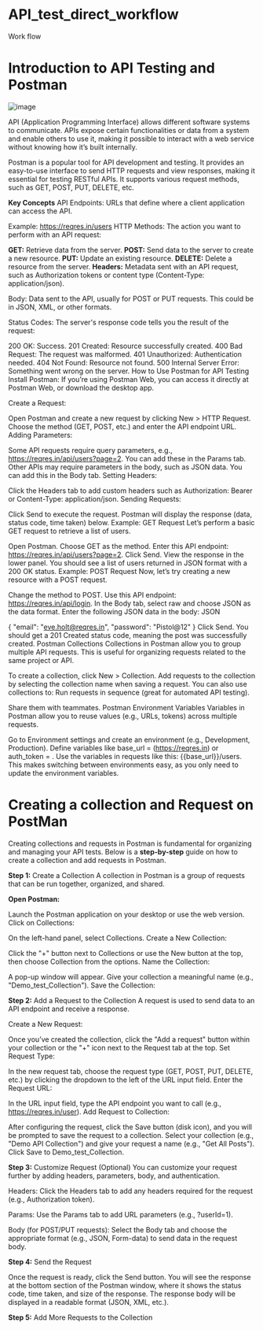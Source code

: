 # API_test_direct_workflow
Work flow


# Introduction to API Testing and Postman
![image](https://github.com/user-attachments/assets/d635632b-bd53-4338-abbc-4a2e6c72c90a)


API (Application Programming Interface) allows different software systems to communicate. APIs expose certain functionalities or data from a system and enable others to use it, making it possible to interact with a web service without knowing how it’s built internally.

Postman is a popular tool for API development and testing. It provides an easy-to-use interface to send HTTP requests and view responses, making it essential for testing RESTful APIs. It supports various request methods, such as GET, POST, PUT, DELETE, etc.

**Key Concepts**
API Endpoints: URLs that define where a client application can access the API.

Example: https://reqres.in/users
HTTP Methods: The action you want to perform with an API request:

**GET:** Retrieve data from the server.
**POST:** Send data to the server to create a new resource.
**PUT:** Update an existing resource.
**DELETE:** Delete a resource from the server.
**Headers:** Metadata sent with an API request, such as Authorization tokens or content type (Content-Type: application/json).

Body: Data sent to the API, usually for POST or PUT requests. This could be in JSON, XML, or other formats.

Status Codes: The server's response code tells you the result of the request:

200 OK: Success.
201 Created: Resource successfully created.
400 Bad Request: The request was malformed.
401 Unauthorized: Authentication needed.
404 Not Found: Resource not found.
500 Internal Server Error: Something went wrong on the server.
How to Use Postman for API Testing
Install Postman: If you’re using Postman Web, you can access it directly at Postman Web, or download the desktop app.

Create a Request:

Open Postman and create a new request by clicking New > HTTP Request.
Choose the method (GET, POST, etc.) and enter the API endpoint URL.
Adding Parameters:

Some API requests require query parameters, e.g., https://reqres.in/api/users?page=2. You can add these in the Params tab.
Other APIs may require parameters in the body, such as JSON data. You can add this in the Body tab.
Setting Headers:

Click the Headers tab to add custom headers such as Authorization: Bearer <token> or Content-Type: application/json.
Sending Requests:

Click Send to execute the request. Postman will display the response (data, status code, time taken) below.
Example: GET Request
Let’s perform a basic GET request to retrieve a list of users.

Open Postman.
Choose GET as the method.
Enter this API endpoint: https://reqres.in/api/users?page=2.
Click Send.
View the response in the lower panel. You should see a list of users returned in JSON format with a 200 OK status.
Example: POST Request
Now, let’s try creating a new resource with a POST request.

Change the method to POST.
Use this API endpoint: https://reqres.in/api/login.
In the Body tab, select raw and choose JSON as the data format.
Enter the following JSON data in the body:
JSON


{
    "email": "eve.holt@reqres.in",
    "password": "Pistol@12"
}
Click Send.
You should get a 201 Created status code, meaning the post was successfully created.
Postman Collections
Collections in Postman allow you to group multiple API requests. This is useful for organizing requests related to the same project or API.

To create a collection, click New > Collection.
Add requests to the collection by selecting the collection name when saving a request.
You can also use collections to:
Run requests in sequence (great for automated API testing).

Share them with teammates.
Postman Environment Variables
Variables in Postman allow you to reuse values (e.g., URLs, tokens) across multiple requests.

Go to Environment settings and create an environment (e.g., Development, Production).
Define variables like base_url = (https://reqres.in) or auth_token = <token>.
Use the variables in requests like this: {{base_url}}/users.
This makes switching between environments easy, as you only need to update the environment variables.


# Creating a collection and Request on PostMan

Creating collections and requests in Postman is fundamental for organizing and managing your API tests. Below is a **step-by-step** guide on how to create a collection and add requests in Postman.

**Step 1:** Create a Collection
A collection in Postman is a group of requests that can be run together, organized, and shared.

**Open Postman:**

Launch the Postman application on your desktop or use the web version.
Click on Collections:

On the left-hand panel, select Collections.
Create a New Collection:

Click the "+" button next to Collections or use the New button at the top, then choose Collection from the options.
Name the Collection:

A pop-up window will appear. Give your collection a meaningful name (e.g., "Demo_test_Collection").
Save the Collection:

**Step 2:** Add a Request to the Collection
A request is used to send data to an API endpoint and receive a response.

Create a New Request:

Once you’ve created the collection, click the "Add a request" button within your collection or the "+" icon next to the Request tab at the top.
Set Request Type:

In the new request tab, choose the request type (GET, POST, PUT, DELETE, etc.) by clicking the dropdown to the left of the URL input field.
Enter the Request URL:

In the URL input field, type the API endpoint you want to call (e.g., https://reqres.in/user).
Add Request to Collection:

After configuring the request, click the Save button (disk icon), and you will be prompted to save the request to a collection.
Select your collection (e.g., "Demo API Collection") and give your request a name (e.g., "Get All Posts").
Click Save to Demo_test_Collection.

**Step 3:** Customize Request (Optional)
You can customize your request further by adding headers, parameters, body, and authentication.

Headers: Click the Headers tab to add any headers required for the request (e.g., Authorization token).

Params: Use the Params tab to add URL parameters (e.g., ?userId=1).

Body (for POST/PUT requests): Select the Body tab and choose the appropriate format (e.g., JSON, Form-data) to send data in the request body.


**Step 4:** Send the Request

Once the request is ready, click the Send button.
You will see the response at the bottom section of the Postman window, where it shows the status code, time taken, and size of the response.
The response body will be displayed in a readable format (JSON, XML, etc.).


**Step 5:** Add More Requests to the Collection
